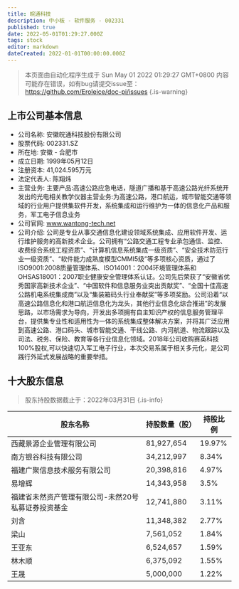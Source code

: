 ```yaml
---
title: 皖通科技
description: 中小板 - 软件服务 - 002331
published: true
date: 2022-05-01T01:29:27.000Z
tags: stock
editor: markdown
dateCreated: 2022-01-01T00:00:00.000Z
---
```


> 本页面由自动化程序生成于 Sun May 01 2022 01:29:27 GMT+0800
> 内容可能存在错误，如有bug请提交issue至：https://github.com/Eroleice/doc-pi/issues
{.is-warning}

## 上市公司基本信息
- 公司名称: 安徽皖通科技股份有限公司
- 股票代码: 002331.SZ
- 所在地: 安徽 - 合肥市
- 成立日期: 1999年05月12日
- 注册资本: 41,024.595万元
- 法定代表人: 陈翔炜
- 主营业务: 主要产品:高速公路应急电话，隧道广播和基于高速公路光纤系统开发出的光电相关教学仪器主营业务:为高速公路，港口航运，城市智能交通等领域的行业用户提供集软件开发，系统集成和运行维护为一体的信息化产品和服务，军工电子信息业务
- 公司官网: www.wantong-tech.net
- 公司介绍: 公司是专业从事交通信息化建设领域系统集成、应用软件开发、运行维护服务的高新技术企业。公司拥有“公路交通工程专业承包通信、监控、收费综合系统工程资质”、“计算机信息系统集成一级资质”、“安全技术防范行业一级资质”、“软件能力成熟度模型CMMI5级”等多项核心资质，通过了ISO9001:2008质量管理体系、ISO14001：2004环境管理体系和OHSAS18001：2007职业健康安全管理体系认证。公司先后荣获了“安徽省优秀国家高新技术企业”、“中国软件和信息服务业突出贡献奖”、“全国十佳高速公路机电系统集成商”以及“集装箱码头行业奉献奖”等多项奖励。公司沿着“以高速公路信息化和港口航运信息化为龙头，其他行业信息化综合推进”的发展思路，以市场需求为导向，开发出多项拥有自主知识产权的信息服务管理平台，提供集专业性和适用性为一体的系统集成整体解决方案，并将其广泛应用到高速公路、港口码头、城市智能交通、干线公路、内河航道、物流跟踪以及司法、税务、保险、教育等各行业信息化领域。2018年公司收购赛英科技100%股权,可以快速切入军工电子行业，本次交易系属于相关多元化，是公司践行外延式发展战略的重要举措。


## 十大股东信息
> 股东持股数据截止于：2022年03月31日
{.is-info}

| 股东名称 | 持股数量（股） | 持股比例 |
| --- | --- | --- |
| 西藏景源企业管理有限公司 | 81,927,654 | 19.97% |
| 南方银谷科技有限公司 | 34,212,997 | 8.34% |
| 福建广聚信息技术服务有限公司 | 20,398,816 | 4.97% |
| 易增辉 | 14,343,958 | 3.5% |
| 福建省未然资产管理有限公司-未然20号私募证券投资基金 | 12,741,880 | 3.11% |
| 刘含 | 11,348,382 | 2.77% |
| 梁山 | 7,561,052 | 1.84% |
| 王亚东 | 6,524,657 | 1.59% |
| 林木顺 | 6,375,092 | 1.55% |
| 王晟 | 5,000,000 | 1.22% |




